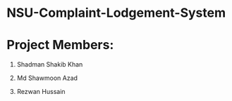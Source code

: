 # NSU-Complaint-Lodgement-System
# Project Members:
1. Shadman Shakib Khan

2. Md Shawmoon Azad

3. Rezwan Hussain 
